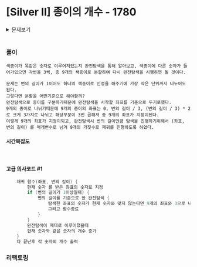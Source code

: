# [Silver II] 종이의 개수 - 1780 

<details>
	<summary>문제보기</summary>

[문제 링크](https://www.acmicpc.net/problem/1780) 

### 성능 요약

메모리: 20704 KB, 시간: 384 ms

### 분류

분할 정복, 재귀

### 제출 일자

2023년 11월 25일 17:26:50

### 문제 설명

<p>N×N크기의 행렬로 표현되는 종이가 있다. 종이의 각 칸에는 -1, 0, 1 중 하나가 저장되어 있다. 우리는 이 행렬을 다음과 같은 규칙에 따라 적절한 크기로 자르려고 한다.</p>

<ol>
	<li>만약 종이가 모두 같은 수로 되어 있다면 이 종이를 그대로 사용한다.</li>
	<li>(1)이 아닌 경우에는 종이를 같은 크기의 종이 9개로 자르고, 각각의 잘린 종이에 대해서 (1)의 과정을 반복한다.</li>
</ol>

<p>이와 같이 종이를 잘랐을 때, -1로만 채워진 종이의 개수, 0으로만 채워진 종이의 개수, 1로만 채워진 종이의 개수를 구해내는 프로그램을 작성하시오.</p>

### 입력 

 <p>첫째 줄에 N(1 ≤ N ≤ 3<sup>7</sup>, N은 3<sup>k</sup> 꼴)이 주어진다. 다음 N개의 줄에는 N개의 정수로 행렬이 주어진다.</p>

### 출력 

 <p>첫째 줄에 -1로만 채워진 종이의 개수를, 둘째 줄에 0으로만 채워진 종이의 개수를, 셋째 줄에 1로만 채워진 종이의 개수를 출력한다.</p>

</details>

<br>

### 풀이

	색종이가 똑같은 숫자로 이루어져있는지 완전탐색을 통해 알아보고, 색종이에 다른 숫자가 들어가있으면 각변을 3씩, 총 9개의 색종이로 분할하여 다시 완전탐색을 시행하면 될 것이다.

	문제는 변의 길이가 1이어도 하나의 색종이로 인정을 해주기에 가장 작은 단위까지 나누어도 된다.   
	그렇다면 분할을 어떤기준으로 해야할까?   
	완전탐색으로 종이를 구분하기때문에 완전탐색을 시작할 좌표를 기준으로 두기로했다.
	9개의 종이로 나뉘기때문에 9개의 종이의 좌표는 0, 변의 길이 / 3, (변의 길이 / 3) * 2 로 크게 3가지로 나뉘고 해당부분이 3번 곱해져 총 9개의 좌표가 지정이된다.   
	이렇게 9개의 좌표가 지정이되고, 완전탐색시 변의 길이만큼 탐색을 진행하기위해서 (좌표, 변의 길이) 를 매개변수로 넘겨 9개의 가짓수로 재귀를 진행하도록 하였다.
  

#### 시간복잡도

<br>

#### 고급 의사코드 #1

```c++
	재귀 함수(좌표, 변의 길이) {
		현재 숫자 를 받은 좌표의 숫자로 지정
		if (변의 길이가 1이상일때) {
			변의 길이를 기준으로 한 완전탐색 {
				탐색한 좌표의 숫자가 현재 숫자와 맞지 않는다면 9개의 좌표와 3으로 나눈 변의 길이를 매개변수로 재귀를 돌린다.
				그리고 함수종료
			}
		}
		완전탐색이 제대로 이루어졌을때
		현재 숫자와 같은 숫자의 개수 증가
	}
	다 끝난후 각 숫자의 개수 출력
```

### 리팩토링

```


```